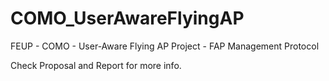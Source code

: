 # COMO_UserAwareFlyingAP
FEUP - COMO - User-Aware Flying AP Project - FAP Management Protocol

Check Proposal and Report for more info.
